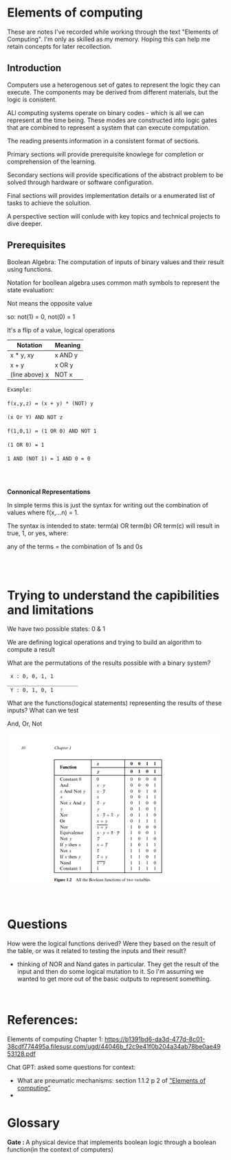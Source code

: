 # Elements of computing

These are notes I've recorded while working through the text "Elements of Computing". I'm only as skilled as my memory. Hoping this can help me retain concepts for later recollection.

## Introduction

Computers use a heterogenous set of gates to represent the logic they can execute. The components may be derived from different materials, but the logic is conistent.

ALl computing systems operate on binary codes - which is all we can represent at the time being. These modes are constructed into logic gates that are combined to represent a system that can execute computation.

The reading presents information in a consistent format of sections.

Primary sections will provide prerequisite knowlege for completion or comprehension of the learning.

Secondary sections will provide specifications of the abstract problem to be solved through hardware or software configuration.

Final sections will provides implementation details or a enumerated list of tasks to achieve the soluition.

A perspective section will conlude with key topics and technical projects to dive deeper.

## Prerequisites


Boolean Algebra: The computation of inputs of binary values and their result using functions.

Notation for boollean algebra uses common math symbols to represent the state evaluation:

Not means the opposite value

so: not(1) = 0, not(0) = 1

It's a flip of a value, logical operations

Notation | Meaning
---|---
x *  y, xy | x AND y
x + y | x OR y
(line above) x | NOT x

```
Example:

f(x,y,z) = (x + y) * (NOT) y

(x Or Y) AND NOT z

f(1,0,1) = (1 OR 0) AND NOT 1

(1 OR 0) = 1

1 AND (NOT 1) = 1 AND 0 = 0


```
<br/>


<b>Connonical Representations</b>

In simple terms this is just the syntax for writing out the combination of values where f(x,...n) = 1.

The syntax is intended to state: term(a) OR term(b) OR term(c) will result in true, 1, or yes, where:

any of the terms = the combination of 1s and 0s


<br/>
<br/>

# Trying to understand the capibilities and limitations

We have two possible states: 0 & 1

We are defining logical operations and trying to build an algorithm to compute a result

What are the permutations of the results possible with a binary system?

```
 x : 0, 0, 1, 1
_______________________
 Y : 0, 1, 0, 1

```

What are the functions(logical statements) representing the results of these inputs? What can we test

And, Or, Not

<!-- insert an image from the Resources directory -->
<img src="./Resources/FunctionsTable.png">


<br/>
<br/>
<br/>

# Questions

How were the logical functions derived? Were they based on the result of the table, or was it related to testing the inputs and their result?
- thinking of NOR and Nand gates in particular. They get the result of the input and then do some logical mutation to it. So I'm assuming we wanted to get more out of the basic outputs to represent something.

<br/>

# References: 

Elements of computing Chapter 1: 
https://b1391bd6-da3d-477d-8c01-38cdf774495a.filesusr.com/ugd/44046b_f2c9e41f0b204a34ab78be0ae4953128.pdf



Chat GPT: asked some questions for context:
- What are pneumatic mechanisms: section 1.1.2 p 2 of ["Elements of computing"](https://b1391bd6-da3d-477d-8c01-38cdf774495a.filesusr.com/ugd/44046b_f2c9e41f0b204a34ab78be0ae4953128.pdf)
- 


# Glossary

<b>Gate : </b> A physical device that implements boolean logic through a boolean function(in the context of computers)